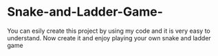 # Snake-and-Ladder-Game-
You can esily create this project by using my code and it is very easy to understand.
Now create it and enjoy playing your own snake and ladder game
